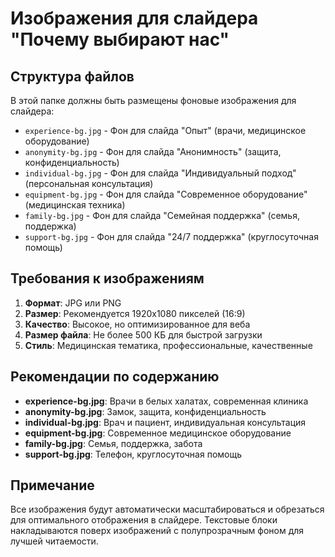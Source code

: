 # Изображения для слайдера "Почему выбирают нас"

## Структура файлов

В этой папке должны быть размещены фоновые изображения для слайдера:

- `experience-bg.jpg` - Фон для слайда "Опыт" (врачи, медицинское оборудование)
- `anonymity-bg.jpg` - Фон для слайда "Анонимность" (защита, конфиденциальность)
- `individual-bg.jpg` - Фон для слайда "Индивидуальный подход" (персональная консультация)
- `equipment-bg.jpg` - Фон для слайда "Современное оборудование" (медицинская техника)
- `family-bg.jpg` - Фон для слайда "Семейная поддержка" (семья, поддержка)
- `support-bg.jpg` - Фон для слайда "24/7 поддержка" (круглосуточная помощь)

## Требования к изображениям

1. **Формат**: JPG или PNG
2. **Размер**: Рекомендуется 1920x1080 пикселей (16:9)
3. **Качество**: Высокое, но оптимизированное для веба
4. **Размер файла**: Не более 500 КБ для быстрой загрузки
5. **Стиль**: Медицинская тематика, профессиональные, качественные

## Рекомендации по содержанию

- **experience-bg.jpg**: Врачи в белых халатах, современная клиника
- **anonymity-bg.jpg**: Замок, защита, конфиденциальность
- **individual-bg.jpg**: Врач и пациент, индивидуальная консультация
- **equipment-bg.jpg**: Современное медицинское оборудование
- **family-bg.jpg**: Семья, поддержка, забота
- **support-bg.jpg**: Телефон, круглосуточная помощь

## Примечание

Все изображения будут автоматически масштабироваться и обрезаться для оптимального отображения в слайдере. Текстовые блоки накладываются поверх изображений с полупрозрачным фоном для лучшей читаемости.
